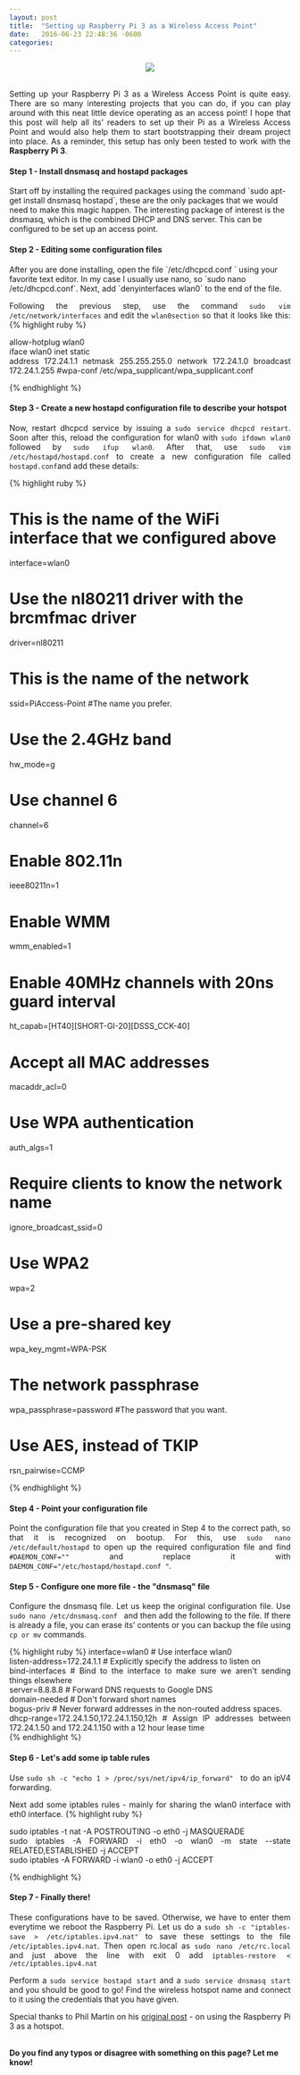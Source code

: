 ```yaml
---
layout: post
title:  "Setting up Raspberry Pi 3 as a Wireless Access Point"
date:   2016-06-23 22:48:36 -0600
categories:
---
```

<style>
p {
  text-align: justify
}</style>
<div style="text-align:center"><img src ="http://cdn.mos.techradar.com/art/desktop_pcs_and_macs/Raspberry%20Pi/raspberry%20pi%203/hero-970-80.JPG"/></div>
<br/>
<p>
Setting up your Raspberry Pi 3 as a Wireless Access Point is quite easy. There are so many interesting projects that you can do, if you can play around with this neat little device operating as an access point! I hope that this post will help all its' readers to set up their Pi as a Wireless Access Point and would also help them to start bootstrapping their dream project into place. As a reminder, this setup has only been tested to work with the <b>Raspberry Pi 3</b>.
</p>
<h4>Step 1 - Install dnsmasq and hostapd packages</h4>
Start off by installing the required packages using the command `sudo apt-get install dnsmasq hostapd`, these are the only packages that we would need to make this magic happen. The interesting package of interest is the dnsmasq, which is the combined DHCP and DNS server. This can be configured  to be set up an access point.

<h4>Step 2 - Editing some configuration files</h4>
After you are done installing, open the file `/etc/dhcpcd.conf ` using your favorite text editor. In my case I usually use nano, so `sudo nano /etc/dhcpcd.conf`. Next, add `denyinterfaces wlan0` to the end of the file.

Following the previous step, use  the command `sudo vim /etc/network/interfaces` and edit the `wlan0section` so that it looks like this:
{% highlight ruby %}

allow-hotplug wlan0  
iface wlan0 inet static  
    address 172.24.1.1
    netmask 255.255.255.0
    network 172.24.1.0
    broadcast 172.24.1.255
#wpa-conf /etc/wpa_supplicant/wpa_supplicant.conf

{% endhighlight %}

<h4>Step 3 - Create a new hostapd configuration file to describe your hotspot</h4>

Now, restart dhcpcd service by issuing a `sudo service dhcpcd restart`. Soon after this, reload the configuration for wlan0 with `sudo ifdown wlan0` followed by `sudo ifup wlan0`.
After that, use `sudo vim /etc/hostapd/hostapd.conf` to create a new configuration file  called `hostapd.conf`and add these details:

{% highlight ruby %}

# This is the name of the WiFi interface that we configured above
interface=wlan0
# Use the nl80211 driver with the brcmfmac driver
driver=nl80211
# This is the name of the network
ssid=PiAccess-Point #The name you prefer.
# Use the 2.4GHz band
hw_mode=g
# Use channel 6
channel=6
# Enable 802.11n
ieee80211n=1
# Enable WMM
wmm_enabled=1
# Enable 40MHz channels with 20ns guard interval
ht_capab=[HT40][SHORT-GI-20][DSSS_CCK-40]
# Accept all MAC addresses
macaddr_acl=0
# Use WPA authentication
auth_algs=1
# Require clients to know the network name
ignore_broadcast_ssid=0
# Use WPA2
wpa=2
# Use a pre-shared key
wpa_key_mgmt=WPA-PSK
# The network passphrase
wpa_passphrase=password #The password that you want.
# Use AES, instead of TKIP
rsn_pairwise=CCMP

{% endhighlight %}

<h4>Step 4 - Point your configuration file </h4>

Point the configuration file that you created in Step 4 to the correct path, so that it is recognized on bootup. For this, use `sudo nano /etc/default/hostapd`  to open up the required configuration file and find  `#DAEMON_CONF=""` and replace it with `DAEMON_CONF="/etc/hostapd/hostapd.conf "`.

<h4>Step 5 - Configure one more file - the "dnsmasq" file</h4>

Configure the dnsmasq file. Let us keep the original configuration file. Use `sudo nano /etc/dnsmasq.conf ` and then add the following to the file. If there is already a file, you can erase its’ contents or you  can backup the file using  ` cp or mv ` commands.

{% highlight ruby %}
interface=wlan0      # Use interface wlan0  
listen-address=172.24.1.1 # Explicitly specify the address to listen on  
bind-interfaces      # Bind to the interface to make sure we aren't sending things elsewhere  
server=8.8.8.8       # Forward DNS requests to Google DNS  
domain-needed        # Don't forward short names  
bogus-priv           # Never forward addresses in the non-routed address spaces.  
dhcp-range=172.24.1.50,172.24.1.150,12h # Assign IP addresses between 172.24.1.50 and 172.24.1.150 with a 12 hour lease time  
{% endhighlight %}

<h4>Step 6 - Let's add some ip table rules</h4>

Use `sudo sh -c "echo 1 > /proc/sys/net/ipv4/ip_forward" ` to do an ipV4 forwarding.

Next add some iptables rules - mainly for sharing the wlan0 interface with eth0 interface.
{% highlight ruby %}

sudo iptables -t nat -A POSTROUTING -o eth0 -j MASQUERADE  
sudo iptables -A FORWARD -i eth0 -o wlan0 -m state --state RELATED,ESTABLISHED -j ACCEPT  
sudo iptables -A FORWARD -i wlan0 -o eth0 -j ACCEPT  

{% endhighlight %}

<h4>Step 7 - Finally there!</h4>


These configurations have to be saved. Otherwise, we have to enter them everytime we reboot the Raspberry Pi. Let us do a `sudo sh -c "iptables-save > /etc/iptables.ipv4.nat"`  to save these settings to the file `/etc/iptables.ipv4.nat`. Then open  rc.local as `sudo nano /etc/rc.local` and just above the line with exit 0 add `iptables-restore < /etc/iptables.ipv4.nat`  

Perform a `sudo service hostapd start` and a `sudo service dnsmasq start` and you should be good to go! Find the wireless hotspot name and connect to it using the credentials that you have given.

Special thanks to Phil Martin on his [original post] - on using the Raspberry Pi 3 as a hotspot.

<br>
<b>Do you find any typos or disagree with something on this page? Let me know!</b>

[original post]: https://frillip.com/using-your-raspberry-pi-3-as-a-wifi-access-point-with-hostapd/
